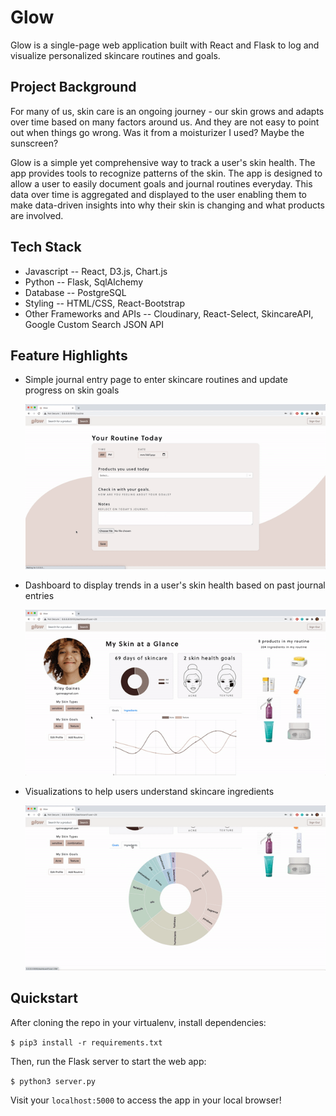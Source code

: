 # Glow

Glow is a single-page web application built with React and Flask to log and visualize personalized skincare routines and goals.


## Project Background

For many of us, skin care is an ongoing journey - our skin grows and adapts over time based on many factors around us. And they are not easy to point out when things go wrong. Was it from a moisturizer I used? Maybe the sunscreen?

Glow is a simple yet comprehensive way to track a user's skin health. The app provides tools to recognize patterns of the skin. The app is designed to allow a user to easily document goals and journal routines everyday.  This data over time is aggregated and displayed to the user enabling them to make data-driven insights into why their skin is changing and what products are involved.

<!-- ## Mock-ups

![Image of product_search](static/img/docs/product_search.JPG) ![Image of dashboard](static/img/docs/dashboard.JPG) ![Image of add_routine](static/img/docs/add_routine.JPG) -->

## Tech Stack

* Javascript -- React, D3.js, Chart.js
* Python -- Flask, SqlAlchemy
* Database -- PostgreSQL
* Styling -- HTML/CSS, React-Bootstrap
* Other Frameworks and APIs -- Cloudinary, React-Select, SkincareAPI, Google Custom Search JSON API

## Feature Highlights

* Simple journal entry page to enter skincare routines and update progress on skin goals

    ![GIF of routine entry](static/img/docs/routine.gif)


* Dashboard to display trends in a user's skin health based on past journal entries

    ![GIF of dashboard](static/img/docs/dashboard.gif)


* Visualizations to help users understand skincare ingredients

    ![GIF of sunburst](static/img/docs/sunburst.gif)

## Quickstart

After cloning the repo in your virtualenv, install dependencies:

`$ pip3 install -r requirements.txt`

Then, run the Flask server to start the web app:

`$ python3 server.py`

Visit your `localhost:5000` to access the app in your local browser!




